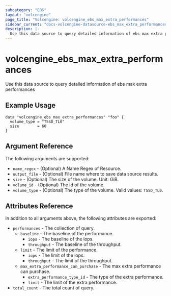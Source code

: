 ```yaml
---
subcategory: "EBS"
layout: "volcengine"
page_title: "Volcengine: volcengine_ebs_max_extra_performances"
sidebar_current: "docs-volcengine-datasource-ebs_max_extra_performances"
description: |-
  Use this data source to query detailed information of ebs max extra performances
---
```

# volcengine_ebs_max_extra_performances
Use this data source to query detailed information of ebs max extra performances
## Example Usage
```hcl
data "volcengine_ebs_max_extra_performances" "foo" {
  volume_type = "TSSD_TL0"
  size        = 60
}
```
## Argument Reference
The following arguments are supported:
* `name_regex` - (Optional) A Name Regex of Resource.
* `output_file` - (Optional) File name where to save data source results.
* `size` - (Optional) The size of the volume. Unit: GiB.
* `volume_id` - (Optional) The id of the volume.
* `volume_type` - (Optional) The type of the volume. Valid values: `TSSD_TL0`.

## Attributes Reference
In addition to all arguments above, the following attributes are exported:
* `performances` - The collection of query.
    * `baseline` - The baseline of the performance.
        * `iops` - The baseline of the iops.
        * `throughput` - The baseline of the throughput.
    * `limit` - The limit of the performance.
        * `iops` - The limit of the iops.
        * `throughput` - The limit of the throughput.
    * `max_extra_performance_can_purchase` - The max extra performance can purchase.
        * `extra_performance_type_id` - The type of the extra performance.
        * `limit` - The limit of the extra performance.
* `total_count` - The total count of query.


